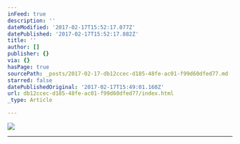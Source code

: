```yaml
---
inFeed: true
description: ''
dateModified: '2017-02-17T15:52:17.077Z'
datePublished: '2017-02-17T15:52:17.882Z'
title: ''
author: []
publisher: {}
via: {}
hasPage: true
sourcePath: _posts/2017-02-17-db12ccec-d185-48fe-ac01-f99d60dfed77.md
starred: false
datePublishedOriginal: '2017-02-17T15:49:01.160Z'
url: db12ccec-d185-48fe-ac01-f99d60dfed77/index.html
_type: Article

---
```

![](https://the-grid-user-content.s3-us-west-2.amazonaws.com/86265fea-4752-4a0b-8a89-0413c94ead25.jpg)

---